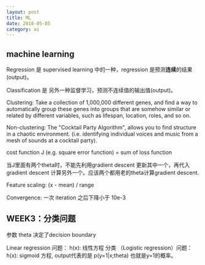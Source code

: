 ```yaml
---
layout: post
title: ML
date: 2018-05-05
category: ai
---
```



## machine learning

Regression 是 supervised learning 中的一种，regression 是预测**连续**的结果(output)。

Classification 是 另外一种监督学习，预测不连续值的输出值(output)。


Clustering: Take a collection of 1,000,000 different genes, and find a way to automatically group these genes into groups that are somehow similar or related by different variables, such as lifespan, location, roles, and so on.

Non-clustering: The "Cocktail Party Algorithm", allows you to find structure in a chaotic environment. (i.e. identifying individual voices and music from a mesh of sounds at a cocktail party).


cost function J (e.g. square error function) = sum of loss function

当J里面有两个theta时，不能先利用gradient descent 更新其中一个，再代入gradient descent 计算另外一个。应该两个都用老的theta计算gradient descent.

Feature scaling: (x - mean) /  range

Convergence: 一次 iteration 之后下降小于 10e-3


## WEEK3：分类问题
参数 theta 决定了decision boundary

Linear regression 问题：
h(x): 线性方程
分类 （Logistic regression）问题：
h(x): sigmoid 方程, output代表的是 p(y=1|x;theta) 也就是y=1的概率。

